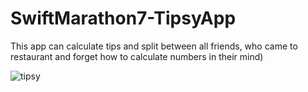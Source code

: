 # SwiftMarathon7-TipsyApp
This app can calculate tips and split between all friends, who came to restaurant and forget how to calculate numbers in their mind)

![tipsy](https://user-images.githubusercontent.com/118765521/235604078-e9450ab0-c004-4273-85a6-5b515ce0d42f.gif)
